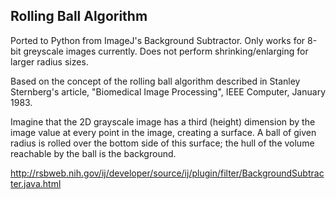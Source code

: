 Rolling Ball Algorithm
----------------------

Ported to Python from ImageJ's Background Subtractor.
Only works for 8-bit greyscale images currently.
Does not perform shrinking/enlarging for larger radius sizes.

Based on the concept of the rolling ball algorithm described
in Stanley Sternberg's article,
"Biomedical Image Processing", IEEE Computer, January 1983.

Imagine that the 2D grayscale image has a third (height) dimension by the image
value at every point in the image, creating a surface. A ball of given radius
is rolled over the bottom side of this surface; the hull of the volume
reachable by the ball is the background.

http://rsbweb.nih.gov/ij/developer/source/ij/plugin/filter/BackgroundSubtracter.java.html
